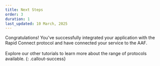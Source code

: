 ```yaml
---
title: Next Steps
order: 3
duration: 1
last_updated: 10 March, 2025
---
```


Congratulations! You've successfully integrated your application with the Rapid Connect protocol and have connected your service to the AAF.
<br><br>
Explore our other tutorials to learn more about the range of protocols available.
{: .callout-success}
